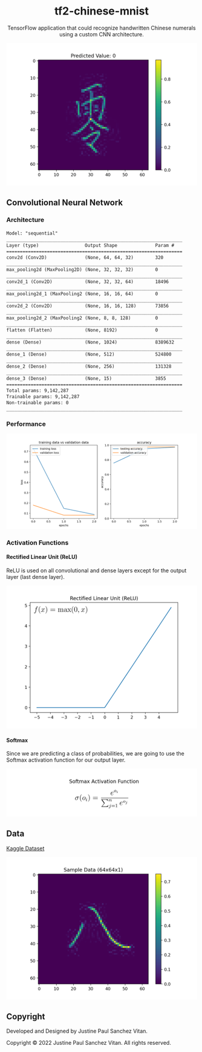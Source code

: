 <h1 align="center">tf2-chinese-mnist</h1>
<p align="center">TensorFlow application that could recognize handwritten Chinese numerals using a custom CNN architecture.</p>


![Figure 1](media/figure1.png)


## Convolutional Neural Network


### Architecture


```
Model: "sequential"
_________________________________________________________________
Layer (type)                 Output Shape              Param #   
=================================================================
conv2d (Conv2D)              (None, 64, 64, 32)        320       
_________________________________________________________________
max_pooling2d (MaxPooling2D) (None, 32, 32, 32)        0         
_________________________________________________________________
conv2d_1 (Conv2D)            (None, 32, 32, 64)        18496     
_________________________________________________________________
max_pooling2d_1 (MaxPooling2 (None, 16, 16, 64)        0         
_________________________________________________________________
conv2d_2 (Conv2D)            (None, 16, 16, 128)       73856     
_________________________________________________________________
max_pooling2d_2 (MaxPooling2 (None, 8, 8, 128)         0         
_________________________________________________________________
flatten (Flatten)            (None, 8192)              0         
_________________________________________________________________
dense (Dense)                (None, 1024)              8389632   
_________________________________________________________________
dense_1 (Dense)              (None, 512)               524800    
_________________________________________________________________
dense_2 (Dense)              (None, 256)               131328    
_________________________________________________________________
dense_3 (Dense)              (None, 15)                3855      
=================================================================
Total params: 9,142,287
Trainable params: 9,142,287
Non-trainable params: 0
_________________________________________________________________
```


### Performance


![Figure 3](media/figure3.png)


### Activation Functions


#### Rectified Linear Unit (ReLU)


ReLU is used on all convolutional and dense layers except for the output layer (last dense layer).


![Figure 4](media/figure4.png)


#### Softmax


Since we are predicting a class of probabilities, we are going to use the Softmax activation function for our output layer.


![Figure 5](media/figure5.png)


## Data


[Kaggle Dataset](https://www.kaggle.com/gpreda/chinese-mnist)


![Figure 6](media/figure6.png)


## Copyright


Developed and Designed by Justine Paul Sanchez Vitan.


Copyright © 2022 Justine Paul Sanchez Vitan. All rights reserved.
